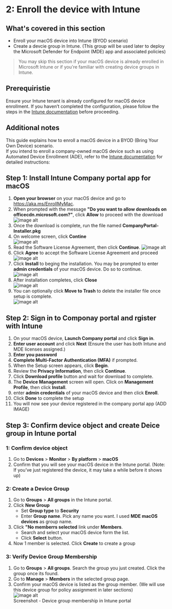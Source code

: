 # 2: Enroll the device with Intune

## What's covered in this section
- Enroll your macOS device into Intune (BYOD scenario)
- Create a devcie group in Intune. (This group will be used later to deploy the Microsoft Defender for Endpoint (MDE) app and associated policies)  
> You may skip this section if your macOS device is already enrolled in Microsoft Intune or if you're familiar with creating device groups in Intune.

## Prerequiristie
Ensure your Intune tenant is already configured for macOS device enrollment. If you haven’t completed the configuration, please follow the steps in the [Intune documentation](https://learn.microsoft.com/en-us/intune/intune-service/enrollment/macos-enroll) before proceeding.

## Additional notes
This guide explains how to enroll a macOS device in a BYOD (Bring Your Own Device) scenario.  
If you intend to enroll a company-owned macOS device such as using Automated Device Enrollment (ADE), refer to the [Intune documentation](https://learn.microsoft.com/en-us/intune/intune-service/enrollment/macos-enroll) for detailed instructions:  

## Step 1: Install Intune Company portal app for macOS

1. **Open your browser** on your macOS device and go to https://aka.ms/EnrollMyMac.
2. When prompted with the message **"Do you want to allow downloads on officecdn.microsoft.com?"**, click **Allow** to proceed with the download  
   ![image alt](https://github.com/yujiaoMSFT/Microsoft-Defender-For-Endpoint/blob/07a5c99eb247631274801302a602b27f7b92bf86/Images/macOS/Download-IntuneApp.png)
3. Once the download is complete, run the file named **CompanyPortal-Installer.pkg**  
4. On welcome screen, click **Contine**  
   ![image alt](https://github.com/yujiaoMSFT/Microsoft-Defender-For-Endpoint/blob/ca29f659c7991b751e9d055015d4b274a617b99e/Images/macOS/IntuneSetup1.png)
5. Read the Software License Agreement, then click **Continue**.
   ![image alt](https://github.com/yujiaoMSFT/Microsoft-Defender-For-Endpoint/blob/ca29f659c7991b751e9d055015d4b274a617b99e/Images/macOS/IntuneSetup2.png)
6. Click **Agree** to accept the Software License Agreement and proceed
   ![image alt](https://github.com/yujiaoMSFT/Microsoft-Defender-For-Endpoint/blob/ca29f659c7991b751e9d055015d4b274a617b99e/Images/macOS/IntuneSetup3.png)
7. Click **Install** to beging the installation. You may be prompted to enter **admin credentials** of your macOS device. Do so to continue.  
   ![image alt](https://github.com/yujiaoMSFT/Microsoft-Defender-For-Endpoint/blob/ca29f659c7991b751e9d055015d4b274a617b99e/Images/macOS/IntuneSetup4.png)
8. After installation completes, click **Close**  
    ![image alt](https://github.com/yujiaoMSFT/Microsoft-Defender-For-Endpoint/blob/b55879b17ef397b1afb5c291d064099949c59166/Images/macOS/IntuneSetup5.png)
9. You can optionally click **Move to Trash** to delete the installer file once setup is complete.  
   ![image alt](https://github.com/yujiaoMSFT/Microsoft-Defender-For-Endpoint/blob/b55879b17ef397b1afb5c291d064099949c59166/Images/macOS/IntuneSetup6.png)

## Step 2: Sign in to Componay portal and rgister with Intune

1. On your macOS device, **Launch Company portal** and click **Sign in**.
2. **Enter user account** and click **Next** (Ensure the user has both Intune and MDE licenses assigned.)
3. **Enter you password**
4. **Complete Multi-Factor Authentication (MFA)** if prompted.
5. When the Setup screen appears, click **Begin**.
6. Review the **Privacy Information**, then click **Continue**.
8. Click **Download profile** button and  wait for download to complete.
9. The **Device Management** screen will open. Click on **Management Profile**, then click **Install**.
10. enter **admin credentials** of your macOS device and then click **Enroll**.
11. Click **Done** to complete the setup
12. You will now see your device registered in the company portal app (ADD IMAGE)

## Step 3: Confirm device object and create Deice group in Intune  portal

### 1: Confirm device object
1. Go to **Devices** > **Monitor** > **By platform** > **macOS**
2. Confirm that you will see your macOS device in the Intune portal.
     (Note: If you’ve just registered the device, it may take a while before it shows up)   

### 2: Create a Device Group
1. Go to **Groups** > **All groups** in the Intune portal.
2. Click **New Group**
    - Set **Group type** to **Security**
    - Enter **Group name**. Pick any name you want. I used **MDE macOS devices** as group name.
3. Click **"No memberrs selected** link under **Members**.
    - Search and select your macOS device form the list.
    - Click **Select** button. 
 4. Now 1 member is selected. Click **Create** to create a group

### 3: Verify Device Group Membership
1. Go to **Groups** > **All groups**. Search the group you just created. Click the group once its found.
2. Go to **Manage** > **Members** in the selected group page.
3. Confirm your macOS device is listed as the group member. (We will use this device group for policy assignment in later sections)  
![image alt](https://github.com/yujiaoMSFT/mde-temp/blob/f7db997688e5748fe26800357b66912550846632/images/Intune-GroupMembership.png)  
Screenshot - Device group membership in Intune portal
